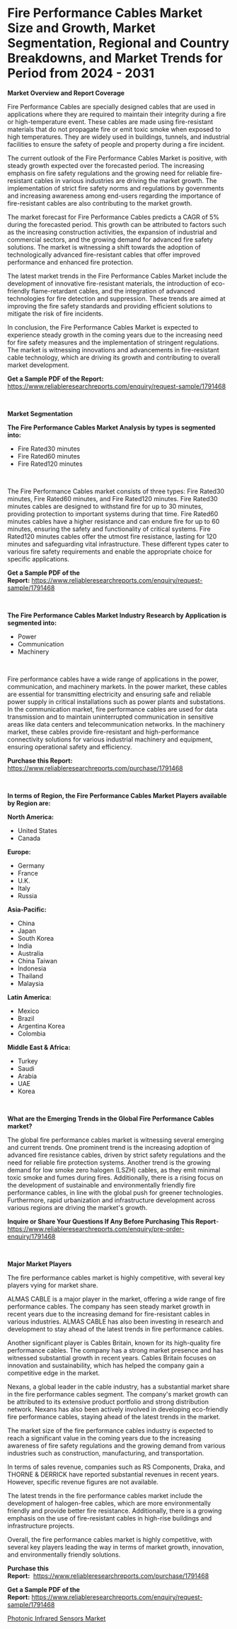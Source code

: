 <p><h1>Fire Performance Cables Market Size and Growth, Market Segmentation, Regional and Country Breakdowns, and Market Trends for Period from 2024 -  2031</h1></p><p><strong>Market Overview and Report Coverage</strong></p>
<p><p>Fire Performance Cables are specially designed cables that are used in applications where they are required to maintain their integrity during a fire or high-temperature event. These cables are made using fire-resistant materials that do not propagate fire or emit toxic smoke when exposed to high temperatures. They are widely used in buildings, tunnels, and industrial facilities to ensure the safety of people and property during a fire incident.</p><p>The current outlook of the Fire Performance Cables Market is positive, with steady growth expected over the forecasted period. The increasing emphasis on fire safety regulations and the growing need for reliable fire-resistant cables in various industries are driving the market growth. The implementation of strict fire safety norms and regulations by governments and increasing awareness among end-users regarding the importance of fire-resistant cables are also contributing to the market growth.</p><p>The market forecast for Fire Performance Cables predicts a CAGR of 5% during the forecasted period. This growth can be attributed to factors such as the increasing construction activities, the expansion of industrial and commercial sectors, and the growing demand for advanced fire safety solutions. The market is witnessing a shift towards the adoption of technologically advanced fire-resistant cables that offer improved performance and enhanced fire protection.</p><p>The latest market trends in the Fire Performance Cables Market include the development of innovative fire-resistant materials, the introduction of eco-friendly flame-retardant cables, and the integration of advanced technologies for fire detection and suppression. These trends are aimed at improving the fire safety standards and providing efficient solutions to mitigate the risk of fire incidents.</p><p>In conclusion, the Fire Performance Cables Market is expected to experience steady growth in the coming years due to the increasing need for fire safety measures and the implementation of stringent regulations. The market is witnessing innovations and advancements in fire-resistant cable technology, which are driving its growth and contributing to overall market development.</p></p>
<p><strong>Get a Sample PDF of the Report:</strong> <a href="https://www.reliableresearchreports.com/enquiry/request-sample/1791468">https://www.reliableresearchreports.com/enquiry/request-sample/1791468</a></p>
<p>&nbsp;</p>
<p><strong>Market Segmentation</strong></p>
<p><strong>The Fire Performance Cables Market Analysis by types is segmented into:</strong></p>
<p><ul><li>Fire Rated30 minutes</li><li>Fire Rated60 minutes</li><li>Fire Rated120 minutes</li></ul></p>
<p>&nbsp;</p>
<p><p>The Fire Performance Cables market consists of three types: Fire Rated30 minutes, Fire Rated60 minutes, and Fire Rated120 minutes. Fire Rated30 minutes cables are designed to withstand fire for up to 30 minutes, providing protection to important systems during that time. Fire Rated60 minutes cables have a higher resistance and can endure fire for up to 60 minutes, ensuring the safety and functionality of critical systems. Fire Rated120 minutes cables offer the utmost fire resistance, lasting for 120 minutes and safeguarding vital infrastructure. These different types cater to various fire safety requirements and enable the appropriate choice for specific applications.</p></p>
<p><strong>Get a Sample PDF of the Report:</strong>&nbsp;<a href="https://www.reliableresearchreports.com/enquiry/request-sample/1791468">https://www.reliableresearchreports.com/enquiry/request-sample/1791468</a></p>
<p>&nbsp;</p>
<p><strong>The Fire Performance Cables Market Industry Research by Application is segmented into:</strong></p>
<p><ul><li>Power</li><li>Communication</li><li>Machinery</li></ul></p>
<p>&nbsp;</p>
<p><p>Fire performance cables have a wide range of applications in the power, communication, and machinery markets. In the power market, these cables are essential for transmitting electricity and ensuring safe and reliable power supply in critical installations such as power plants and substations. In the communication market, fire performance cables are used for data transmission and to maintain uninterrupted communication in sensitive areas like data centers and telecommunication networks. In the machinery market, these cables provide fire-resistant and high-performance connectivity solutions for various industrial machinery and equipment, ensuring operational safety and efficiency.</p></p>
<p><strong>Purchase this Report:</strong>&nbsp; <a href="https://www.reliableresearchreports.com/purchase/1791468">https://www.reliableresearchreports.com/purchase/1791468</a></p>
<p>&nbsp;</p>
<p><strong>In terms of Region, the Fire Performance Cables Market Players available by Region are:</strong></p>
<p>
    <p> <strong> North America: </strong>
        <ul>
            <li>United States</li>
            <li>Canada</li>
        </ul>
        </p> 
    <p> <strong> Europe: </strong>
        <ul>
            <li>Germany</li>
            <li>France</li>
            <li>U.K.</li>
            <li>Italy</li>
            <li>Russia</li>
        </ul>
        </p> 
    <p> <strong> Asia-Pacific: </strong>
        <ul>
            <li>China</li>
            <li>Japan</li>
            <li>South Korea</li>
            <li>India</li>
            <li>Australia</li>
            <li>China Taiwan</li>
            <li>Indonesia</li>
            <li>Thailand</li>
            <li>Malaysia</li>
        </ul>
        </p> 
    <p> <strong> Latin America: </strong>
        <ul>
            <li>Mexico</li>
            <li>Brazil</li>
            <li>Argentina Korea</li>
            <li>Colombia</li>
        </ul>
        </p> 
    <p> <strong> Middle East & Africa: </strong>
        <ul>
            <li>Turkey</li>
            <li>Saudi</li>
            <li>Arabia</li>
            <li>UAE</li>
            <li>Korea</li>
        </ul>
    </p>
    </p>
<p>&nbsp;</p>
<p><strong>What are the Emerging Trends in the Global Fire Performance Cables market?</strong></p>
<p><p>The global fire performance cables market is witnessing several emerging and current trends. One prominent trend is the increasing adoption of advanced fire resistance cables, driven by strict safety regulations and the need for reliable fire protection systems. Another trend is the growing demand for low smoke zero halogen (LSZH) cables, as they emit minimal toxic smoke and fumes during fires. Additionally, there is a rising focus on the development of sustainable and environmentally friendly fire performance cables, in line with the global push for greener technologies. Furthermore, rapid urbanization and infrastructure development across various regions are driving the market's growth.</p></p>
<p><strong>Inquire or Share Your Questions If Any Before Purchasing This Report</strong>- <a href="https://www.reliableresearchreports.com/enquiry/pre-order-enquiry/1791468">https://www.reliableresearchreports.com/enquiry/pre-order-enquiry/1791468</a></p>
<p>&nbsp;</p>
<p><strong>Major Market Players</strong></p>
<p><p>The fire performance cables market is highly competitive, with several key players vying for market share. </p><p>ALMAS CABLE is a major player in the market, offering a wide range of fire performance cables. The company has seen steady market growth in recent years due to the increasing demand for fire-resistant cables in various industries. ALMAS CABLE has also been investing in research and development to stay ahead of the latest trends in fire performance cables. </p><p>Another significant player is Cables Britain, known for its high-quality fire performance cables. The company has a strong market presence and has witnessed substantial growth in recent years. Cables Britain focuses on innovation and sustainability, which has helped the company gain a competitive edge in the market. </p><p>Nexans, a global leader in the cable industry, has a substantial market share in the fire performance cables segment. The company's market growth can be attributed to its extensive product portfolio and strong distribution network. Nexans has also been actively involved in developing eco-friendly fire performance cables, staying ahead of the latest trends in the market. </p><p>The market size of the fire performance cables industry is expected to reach a significant value in the coming years due to the increasing awareness of fire safety regulations and the growing demand from various industries such as construction, manufacturing, and transportation. </p><p>In terms of sales revenue, companies such as RS Components, Draka, and THORNE & DERRICK have reported substantial revenues in recent years. However, specific revenue figures are not available. </p><p>The latest trends in the fire performance cables market include the development of halogen-free cables, which are more environmentally friendly and provide better fire resistance. Additionally, there is a growing emphasis on the use of fire-resistant cables in high-rise buildings and infrastructure projects. </p><p>Overall, the fire performance cables market is highly competitive, with several key players leading the way in terms of market growth, innovation, and environmentally friendly solutions.</p></p>
<p><strong>Purchase this Report:</strong>&nbsp;&nbsp;<a href="https://www.reliableresearchreports.com/purchase/1791468">https://www.reliableresearchreports.com/purchase/1791468</a></p>
<p></p>
<p><strong>Get a Sample PDF of the Report:</strong>&nbsp;<a href="https://www.reliableresearchreports.com/enquiry/request-sample/1791468">https://www.reliableresearchreports.com/enquiry/request-sample/1791468</a></p>
<p><p><a href="https://github.com/arionmp/Market-Research-Report-List-1/blob/main/photonic-infrared-sensors-market.md">Photonic Infrared Sensors Market</a></p></p>